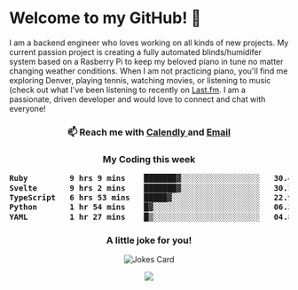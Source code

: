 <h1> Welcome to my GitHub! 👋 </h1>


  I am a backend engineer who loves working on all kinds of new projects. My current passion project is creating a fully automated blinds/humidifer system based on a Rasberry Pi to keep my beloved piano in tune no matter changing weather conditions. When I am not practicing piano, you'll find me exploring Denver, playing tennis, watching movies, or listening to music (check out what I've been listening to recently on [Last.fm](https://www.last.fm/user/mballa000). I am a passionate, driven developer and would love to connect and chat with everyone!

<h3 align = "center"> 📫 Reach me with <a href = "https://calendly.com/msbrandt00/30min"> Calendly </a> and <a href="mailto:msbrandt00@gmail.com">Email</a> 
 </h3>


 
<div align = "center"
[![Anurag's GitHub stats](https://github-readme-stats.vercel.app/api?username=mbrandt00)](https://github.com/anuraghazra/github-readme-stats)
          </div>
<h3 align="center">
  My Coding this week
<!--START_SECTION:waka-->

```txt
Ruby         9 hrs 9 mins    ███████▓░░░░░░░░░░░░░░░░░   30.49 %
Svelte       9 hrs 2 mins    ███████▓░░░░░░░░░░░░░░░░░   30.12 %
TypeScript   6 hrs 53 mins   █████▓░░░░░░░░░░░░░░░░░░░   22.96 %
Python       1 hr 54 mins    █▓░░░░░░░░░░░░░░░░░░░░░░░   06.35 %
YAML         1 hr 27 mins    █▒░░░░░░░░░░░░░░░░░░░░░░░   04.86 %
```

<!--END_SECTION:waka-->

### A little joke for you!

![Jokes Card](https://readme-jokes.vercel.app/api?hideBorder)

<a href="https://www.linkedin.com/in/mbrandt00/"><img src="https://img.shields.io/badge/linkedin-%230077B5.svg?&style=for-the-badge&logo=linkedin&logoColor=white" /></a>
